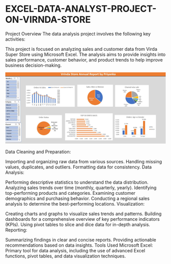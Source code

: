 # EXCEL-DATA-ANALYST-PROJECT-ON-VIRNDA-STORE
Project Overview
The data analysis project involves the following key activities:

This project is focused on analyzing sales and customer data from Virda Super Store using Microsoft Excel. The analysis aims to provide insights into sales performance, customer behavior, and product trends to help improve business decision-making.

![Dashborad](https://github.com/priyankarohewal/EXCEL-DATA-ANALYST-PROJECT-ON-VIRNDA-STORE/blob/main/Virnda.JPG)

Data Cleaning and Preparation:

Importing and organizing raw data from various sources.
Handling missing values, duplicates, and outliers.
Formatting data for consistency.
Data Analysis:

Performing descriptive statistics to understand the data distribution.
Analyzing sales trends over time (monthly, quarterly, yearly).
Identifying top-performing products and categories.
Examining customer demographics and purchasing behavior.
Conducting a regional sales analysis to determine the best-performing locations.
Visualization:

Creating charts and graphs to visualize sales trends and patterns.
Building dashboards for a comprehensive overview of key performance indicators (KPIs).
Using pivot tables to slice and dice data for in-depth analysis.
Reporting:

Summarizing findings in clear and concise reports.
Providing actionable recommendations based on data insights.
Tools Used
Microsoft Excel: Primary tool for data analysis, including the use of advanced Excel functions, pivot tables, and data visualization techniques.
